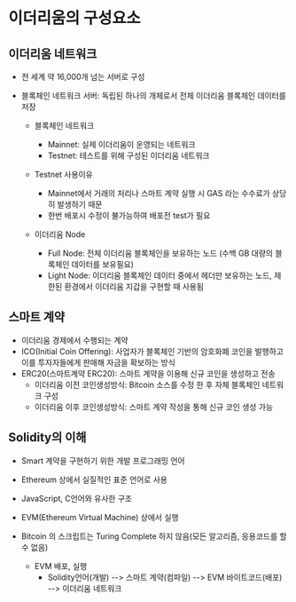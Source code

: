 <h1>이더리움의 구성요소</h1>

<h2>이더리움 네트워크</h2>

- 전 세계 약 16,000개 넘는 서버로 구성
- 블록체인 네트워크 서버: 독립된 하나의 개체로서 전체 이더리움 블록체인 데이터를 저장

  - 블록체인 네트워크

    - Mainnet: 실제 이더리움이 운영되는 네트워크
    - Testnet: 테스트를 위해 구성된 이더리움 네트워크

  - Testnet 사용이유

    - Mainnet에서 거래의 처리나 스마트 계약 실행 시 GAS 라는 수수료가 상당히 발생하기 때문
    - 한번 배포시 수정이 불가능하여 배포전 test가 필요

  - 이더리움 Node
    - Full Node: 전체 이더리움 블록체인을 보유하는 노드 (수백 GB 대량의 블록체인 데이터를 보유필요)
    - Light Node: 이더리움 블록체인 데이터 중에서 헤더만 보유하는 노드, 제한된 환경에서 이더리움 지갑을 구현할 때 사용됨

<h2>스마트 계약</h2>

- 이더리움 경제에서 수행되는 계약
- ICO(Initial Coin Offering): 사업자가 블록체인 기반의 암호화폐 코인을 발행하고 이를 투자자들에게 판매해 자금을 확보하는 방식
- ERC20(스마트계약 ERC20): 스마트 계약을 이용해 신규 코인을 생성하고 전송
  - 이더리움 이전 코인생성방식: Bitcoin 소스를 수정 한 후 자체 블록체인 네트워크 구성
  - 이더리움 이후 코인생성방식: 스마트 계약 작성을 통해 신규 코인 생성 가능

<h2>Solidity의 이해</h2>

- Smart 계약을 구현하기 위한 개발 프로그래밍 언어
- Ethereum 상에서 실질적인 표준 언어로 사용
- JavaScript, C언어와 유사한 구조
- EVM(Ethereum Virtual Machine) 상에서 실행
- Bitcoin 의 스크립트는 Turing Complete 하지 않음(모든 알고리즘, 응용코드를 할 수 없음)

  - EVM 배포, 실행
    - Solidity언어(개발) --> 스마트 계약(컴파일) --> EVM 바이트코드(배포) --> 이더리움 네트워크
